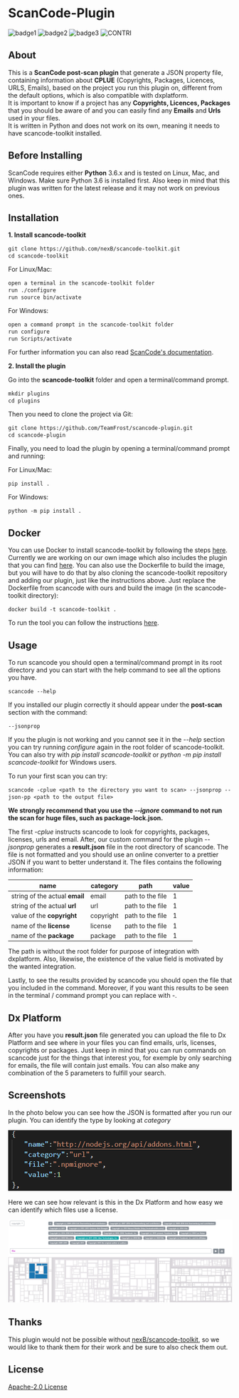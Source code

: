 # ScanCode-Plugin

![badge1](https://img.shields.io/github/license/TeamFrost/scancode-plugin)
![badge2](https://img.shields.io/github/repo-size/TeamFrost/scancode-plugin)
![badge3](https://img.shields.io/github/languages/top/TeamFrost/scancode-plugin)
![CONTRI](https://img.shields.io/github/contributors/commonality/readme-inspector.svg)

## About

This is a **ScanCode post-scan plugin** that generate a JSON property file, containing information about **CPLUE** (Copyrights, Packages, Licences, URLS, Emails), based on the project you run this plugin on, different from the default options, which is also compatible with dxplatform. \
It is important to know if a project has any **Copyrights, Licences, Packages** that you should be aware of and you can easily find any **Emails** and **Urls** used in your files. \
It is written in Python and does not work on its own, meaning it needs to have scancode-toolkit installed.

## Before Installing

ScanCode requires either **Python** 3.6.x and is tested on Linux, Mac, and Windows.
Make sure Python 3.6 is installed first. Also keep in mind that this plugin was written for the latest release and it may not work on previous ones.

## Installation

**1. Install scancode-toolkit**

```
git clone https://github.com/nexB/scancode-toolkit.git
cd scancode-toolkit
```

For Linux/Mac:

```
open a terminal in the scancode-toolkit folder
run ./configure
run source bin/activate
```

For Windows:

```
open a command prompt in the scancode-toolkit folder
run configure
run Scripts/activate
```

For further information you can also read [ScanCode's documentation](https://scancode-toolkit.readthedocs.io/).

**2. Install the plugin**

Go into the **scancode-toolkit** folder and open a terminal/command prompt.

```
mkdir plugins
cd plugins
```

Then you need to clone the project via Git:

```
git clone https://github.com/TeamFrost/scancode-plugin.git
cd scancode-plugin
```

Finally, you need to load the plugin by opening a terminal/command prompt and running:

For Linux/Mac:

```
pip install .
```

For Windows:

```
python -m pip install .
```

## Docker

You can use Docker to install scancode-toolkit by following the steps [here](https://scancode-toolkit.readthedocs.io/en/latest/getting-started/install.html#docker-install). Currently we are working on our own image which also includes the plugin that you can find [here](https://hub.docker.com/r/simonesiss/scancode-plugin).
You can also use the Dockerfile to build the image, but you will have to do that by also cloning the scancode-toolkit repository and adding our plugin, just like the instructions above. Just replace the Dockerfile from scancode with ours and build the image (in the scancode-toolkit directory):

```
docker build -t scancode-toolkit .
```

To run the tool you can follow the instructions [here](https://scancode-toolkit.readthedocs.io/en/latest/getting-started/install.html#docker-install).

## Usage

To run scancode you should open a terminal/command prompt in its root directory and you can start with the help command to see all the options you have.

```
scancode --help
```

If you installed our plugin correctly it should appear under the **post-scan** section with the command:

```
--jsonprop
```

If you the plugin is not working and you cannot see it in the _--help_ section you can try running _configure_ again in the root folder of scancode-toolkit. You can also try with _pip install scancode-toolkit_ or _python -m pip install scancode-toolkit_ for Windows users.

To run your first scan you can try:

```
scancode -cplue <path to the directory you want to scan> --jsonprop --json-pp <path to the output file>
```

**We strongly recommend that you use the _--ignore_ command to not run the scan for huge files, such as package-lock.json.**

The first _-cplue_ instructs scancode to look for copyrights, packages, licenses, urls and email. After, our custom command for the plugin _--jsonprop_ generates a **result.json** file in the root directory of scancode. The file is not formatted and you should use an online converter to a prettier JSON if you want to better understand it. The files contains the following information:

| name                           | category  | path             | value |
| ------------------------------ | --------- | ---------------- | ----- |
| string of the actual **email** | email     | path to the file | 1     |
| string of the actual **url**   | url       | path to the file | 1     |
| value of the **copyright**     | copyright | path to the file | 1     |
| name of the **license**        | license   | path to the file | 1     |
| name of the **package**        | package   | path to the file | 1     |

The path is without the root folder for purpose of integration with dxplatform. Also, likewise, the existence of the value field is motivated by the wanted integration.

Lastly, to see the results provided by scancode you should open the file that you included in the command. Moreover, if you want this results to be seen in the terminal / command prompt you can replace _<path to the output file>_ with _-_.

## Dx Platform

After you have you **result.json** file generated you can upload the file to Dx Platform and see where in your files you can find emails, urls, licenses, copyrights or packages. Just keep in mind that you can run commands on scancode just for the things that interest you, for exemple by only searching for emails, the file will contain just emails. You can also make any combination of the 5 parameters to fulfill your search.

## Screenshots

In the photo below you can see how the JSON is formatted after you run our plugin. You can identify the type by looking at _category_

![Data](screenshots/data.png)

Here we can see how relevant is this in the Dx Platform and how easy we can identify which files use a license.

![Dxplatform](screenshots/dxplatfrom.png)

## Thanks

This plugin would not be possible without [nexB/scancode-toolkit](https://github.com/nexB/scancode-toolkit), so we would like to thank them for their work and be sure to also check them out.

## License

[Apache-2.0 License](LICENSE)
